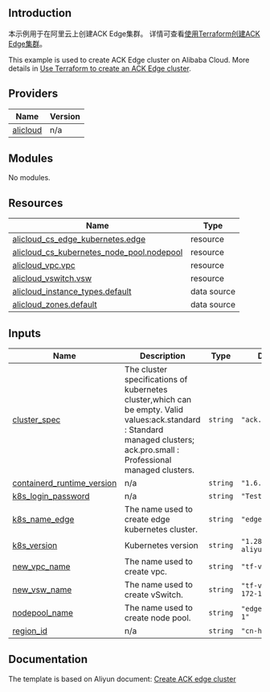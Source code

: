 ## Introduction

<!-- DOCS_DESCRIPTION_CN -->
本示例用于在阿里云上创建ACK Edge集群。
详情可查看[使用Terraform创建ACK Edge集群](http://help.aliyun.com/document_detail/2392138.htm)。
<!-- DOCS_DESCRIPTION_CN -->

<!-- DOCS_DESCRIPTION_EN -->
This example is used to create ACK Edge cluster on Alibaba Cloud.
More details in [Use Terraform to create an ACK Edge cluster](http://help.aliyun.com/document_detail/2392138.htm).
<!-- DOCS_DESCRIPTION_EN -->

<!-- BEGIN_TF_DOCS -->
## Providers

| Name | Version |
|------|---------|
| <a name="provider_alicloud"></a> [alicloud](#provider\_alicloud) | n/a |

## Modules

No modules.

## Resources

| Name | Type |
|------|------|
| [alicloud_cs_edge_kubernetes.edge](https://registry.terraform.io/providers/aliyun/alicloud/latest/docs/resources/cs_edge_kubernetes) | resource |
| [alicloud_cs_kubernetes_node_pool.nodepool](https://registry.terraform.io/providers/aliyun/alicloud/latest/docs/resources/cs_kubernetes_node_pool) | resource |
| [alicloud_vpc.vpc](https://registry.terraform.io/providers/aliyun/alicloud/latest/docs/resources/vpc) | resource |
| [alicloud_vswitch.vsw](https://registry.terraform.io/providers/aliyun/alicloud/latest/docs/resources/vswitch) | resource |
| [alicloud_instance_types.default](https://registry.terraform.io/providers/aliyun/alicloud/latest/docs/data-sources/instance_types) | data source |
| [alicloud_zones.default](https://registry.terraform.io/providers/aliyun/alicloud/latest/docs/data-sources/zones) | data source |

## Inputs

| Name | Description | Type | Default | Required |
|------|-------------|------|---------|:--------:|
| <a name="input_cluster_spec"></a> [cluster\_spec](#input\_cluster\_spec) | The cluster specifications of kubernetes cluster,which can be empty. Valid values:ack.standard : Standard managed clusters; ack.pro.small : Professional managed clusters. | `string` | `"ack.pro.small"` | no |
| <a name="input_containerd_runtime_version"></a> [containerd\_runtime\_version](#input\_containerd\_runtime\_version) | n/a | `string` | `"1.6.34"` | no |
| <a name="input_k8s_login_password"></a> [k8s\_login\_password](#input\_k8s\_login\_password) | n/a | `string` | `"Test123456"` | no |
| <a name="input_k8s_name_edge"></a> [k8s\_name\_edge](#input\_k8s\_name\_edge) | The name used to create edge kubernetes cluster. | `string` | `"edge-example"` | no |
| <a name="input_k8s_version"></a> [k8s\_version](#input\_k8s\_version) | Kubernetes version | `string` | `"1.28.9-aliyun.1"` | no |
| <a name="input_new_vpc_name"></a> [new\_vpc\_name](#input\_new\_vpc\_name) | The name used to create vpc. | `string` | `"tf-vpc-172-16"` | no |
| <a name="input_new_vsw_name"></a> [new\_vsw\_name](#input\_new\_vsw\_name) | The name used to create vSwitch. | `string` | `"tf-vswitch-172-16-0"` | no |
| <a name="input_nodepool_name"></a> [nodepool\_name](#input\_nodepool\_name) | The name used to create node pool. | `string` | `"edge-nodepool-1"` | no |
| <a name="input_region_id"></a> [region\_id](#input\_region\_id) | n/a | `string` | `"cn-hangzhou"` | no |
<!-- END_TF_DOCS -->

## Documentation
<!-- docs-link --> 

The template is based on Aliyun document: [Create ACK edge cluster](http://help.aliyun.com/document_detail/2392138.htm) 

<!-- docs-link --> 